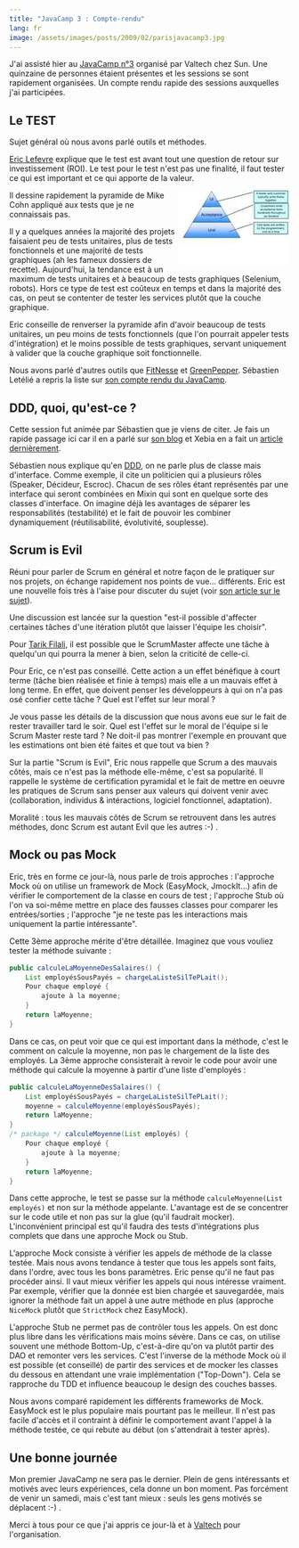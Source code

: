```yaml
---
title: "JavaCamp 3 : Compte-rendu"
lang: fr
image: /assets/images/posts/2009/02/parisjavacamp3.jpg
---
```


J'ai assisté hier au [JavaCamp n°3](http://barcamp.org/JavaCampParis3) organisé par Valtech chez Sun. Une quinzaine de personnes étaient présentes et les sessions se sont rapidement organisées. Un compte rendu rapide des sessions auxquelles j'ai participées.

## Le TEST

Sujet général où nous avons parlé outils et méthodes.

[Eric Lefevre](http://ericlefevre.net/wordpress/) explique que le test est avant tout une question de retour sur investissement (ROI). Le test pour le test n'est pas une finalité, il faut tester ce qui est important et ce qui apporte de la valeur.

<img src="/assets/images/posts/2009/02/cohn.jpg" style="float:right"/>

Il dessine rapidement la pyramide de Mike Cohn appliqué aux tests que je ne connaissais pas.

Il y a quelques années la majorité des projets faisaient peu de tests unitaires, plus de tests fonctionnels et une majorité de tests graphiques (ah les fameux dossiers de recette). Aujourd'hui, la tendance est à un maximum de tests unitaires et à beaucoup de tests graphiques (Selenium, robots). Hors ce type de test est coûteux en temps et dans la majorité des cas, on peut se contenter de tester les services plutôt que la couche graphique.

Eric conseille de renverser la pyramide afin d'avoir beaucoup de tests unitaires, un peu moins de tests fonctionnels (que l'on pourrait appeler tests d'intégration) et le moins possible de tests graphiques, servant uniquement à valider que la couche graphique soit fonctionnelle.

Nous avons parlé d'autres outils que [FitNesse](http://fitnesse.org/) et [GreenPepper](http://www.greenpeppersoftware.com). Sébastien Letélié a repris la liste sur [son compte rendu du JavaCamp](http://www.itaware.eu/2009/01/31/javacamp-iii-tdd-et-ddd/).

## DDD, quoi, qu'est-ce ?

Cette session fut animée par Sébastien que je viens de citer. Je fais un rapide passage ici car il en a parlé sur [son blog](http://www.itaware.eu/2008/08/24/programmation-orientee-composite/) et Xebia en a fait un [article dernièrement](http://blog.xebia.fr/2009/01/28/ddd-la-conception-qui-lie-le-fonctionnel-et-le-code/).

Sébastien nous explique qu'en [DDD](http://en.wikipedia.org/wiki/Domain-driven_design), on ne parle plus de classe mais d'interface. Comme exemple, il cite un politicien qui a plusieurs rôles (Speaker, Décideur, Escroc). Chacun de ses rôles étant représentés par une interface qui seront combinées en Mixin qui sont en quelque sorte des classes d'interface. On imagine déjà les avantages de séparer les responsabilités (testabilité) et le fait de pouvoir les combiner dynamiquement (réutilisabilité, évolutivité, souplesse).

## Scrum is Evil

Réuni pour parler de Scrum en général et notre façon de le pratiquer sur nos projets, on échange rapidement nos points de vue... différents. Eric est une nouvelle fois très à l'aise pour discuter du sujet (voir [son article sur le sujet](http://ericlefevre.net/wordpress/2008/10/07/scrum-is-evil/)).

Une discussion est lancée sur la question "est-il possible d'affecter certaines tâches d'une itération plutôt que laisser l'équipe les choisir".

Pour [Tarik Filali](http://www.insideit.fr), il est possible que le ScrumMaster affecte une tâche à quelqu'un qui pourra la mener à bien, selon la criticité de celle-ci.

Pour Eric, ce n'est pas conseillé. Cette action a un effet bénéfique à court terme (tâche bien réalisée et finie à temps) mais elle a un mauvais effet à long terme. En effet, que doivent penser les développeurs à qui on n'a pas osé confier cette tâche ? Quel est l'effet sur leur moral ?

Je vous passe les détails de la discussion que nous avons eue sur le fait de rester travailler tard le soir. Quel est l'effet sur le moral de l'équipe si le Scrum Master reste tard ? Ne doit-il pas montrer l'exemple en prouvant que les estimations ont bien été faites et que tout va bien ?

Sur la partie "Scrum is Evil", Eric nous rappelle que Scrum a des mauvais côtés, mais ce n'est pas la méthode elle-même, c'est sa popularité. Il rappelle le système de certification pyramidal et le fait de mettre en oeuvre les pratiques de Scrum sans penser aux valeurs qui doivent venir avec (collaboration, individus & intéractions, logiciel fonctionnel, adaptation).

Moralité : tous les mauvais côtés de Scrum se retrouvent dans les autres méthodes, donc Scrum est autant Evil que les autres :-) .

## Mock ou pas Mock

Eric, très en forme ce jour-là, nous parle de trois approches :
l'approche Mock où on utilise un framework de Mock (EasyMock, JmockIt...) afin de vérifier le comportement de la classe en cours de test ;
l'approche Stub où l'on va soi-même mettre en place des fausses classes pour comparer les entrées/sorties ;
l'approche "je ne teste pas les interactions mais uniquement la partie intéressante".

Cette 3ème approche mérite d'être détaillée.
Imaginez que vous vouliez tester la méthode suivante :

```java
public calculeLaMoyenneDesSalaires() {
    List employésSousPayés = chargeLaListeSilTePLait();
    Pour chaque employé {
        ajoute à la moyenne;
    }
    return laMoyenne;
}
```

Dans ce cas, on peut voir que ce qui est important dans la méthode, c'est le comment on calcule la moyenne, non pas le chargement de la liste des employés. La 3ème approche consisterait à revoir le code pour avoir une méthode qui calcule la moyenne à partir d'une liste d'employés :

```java
public calculeLaMoyenneDesSalaires() {
    List employésSousPayés = chargeLaListeSilTePLait();
    moyenne = calculeMoyenne(employésSousPayés);
    return laMoyenne;
}
/* package */ calculeMoyenne(List employés) {
    Pour chaque employé {
        ajoute à la moyenne;
    }
    return laMoyenne;
}
```

Dans cette approche, le test se passe sur la méthode `calculeMoyenne(List employés)` et non sur la méthode appelante. L'avantage est de se concentrer sur le code utile et non pas sur la glue (qu'il faudrait mocker). L'inconvénient principal est qu'il faudra des tests d'intégrations plus complets que dans une approche Mock ou Stub.

L'approche Mock consiste à vérifier les appels de méthode de la classe testée. Mais nous avons tendance à tester que tous les appels sont faits, dans l'ordre, avec tous les bons paramètres. Eric pense qu'il ne faut pas procéder ainsi. Il vaut mieux vérifier les appels qui nous intéresse vraiment. Par exemple, vérifier que la donnée est bien chargée et sauvegardée, mais ignorer la méthode fait un appel à une autre méthode en plus (approche `NiceMock` plutôt que `StrictMock` chez EasyMock).

L'approche Stub ne permet pas de contrôler tous les appels. On est donc plus libre dans les vérifications mais moins sévère. Dans ce cas, on utilise souvent une méthode Bottom-Up, c'est-à-dire qu'on va plutôt partir des DAO et remonter vers les services. C'est l'inverse de la méthode Mock où il est possible (et conseillé) de partir des services et de mocker les classes du dessous en attendant une vraie implémentation ("Top-Down"). Cela se rapproche du TDD et influence beaucoup le design des couches basses.

Nous avons comparé rapidement les différents frameworks de Mock. EasyMock est le plus populaire mais pourtant pas le meilleur. Il n'est pas facile d'accès et il contraint à définir le comportement avant l'appel à la méthode testée, ce qui rebute au début (on s'attendrait à tester après).

## Une bonne journée

Mon premier JavaCamp ne sera pas le dernier. Plein de gens intéressants et motivés avec leurs expériences, cela donne un bon moment. Pas forcément de venir un samedi, mais c'est tant mieux : seuls les gens motivés se déplacent :-) .

Merci à tous pour ce que j'ai appris ce jour-là et à [Valtech](http://valtech.fr) pour l'organisation.
